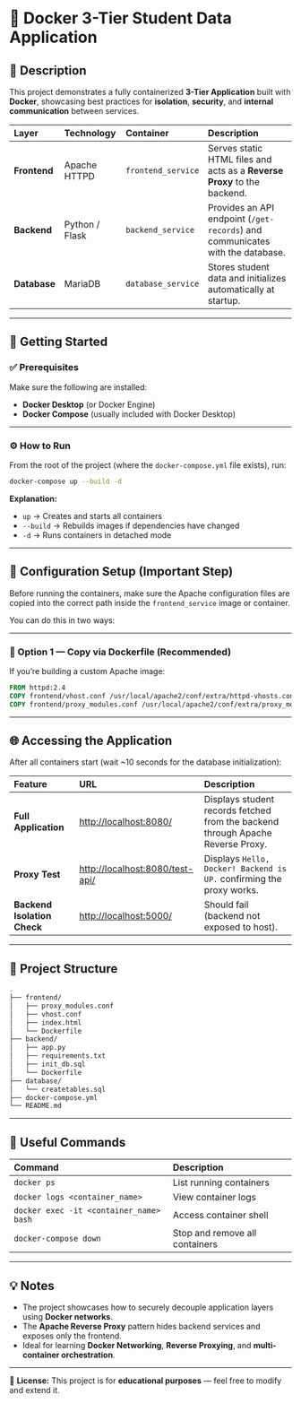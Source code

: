 # 🐳 Docker 3-Tier Student Data Application

## 📘 Description

This project demonstrates a fully containerized **3-Tier Application** built with **Docker**, showcasing best practices for **isolation**, **security**, and **internal communication** between services.

| Layer | Technology | Container | Description |
|:------|:------------|:-----------|:-------------|
| **Frontend** | Apache HTTPD | `frontend_service` | Serves static HTML files and acts as a **Reverse Proxy** to the backend. |
| **Backend** | Python / Flask | `backend_service` | Provides an API endpoint (`/get-records`) and communicates with the database. |
| **Database** | MariaDB | `database_service` | Stores student data and initializes automatically at startup. |

---

## 🚀 Getting Started

### ✅ Prerequisites

Make sure the following are installed:

- **Docker Desktop** (or Docker Engine)  
- **Docker Compose** (usually included with Docker Desktop)

---

### ⚙️ How to Run

From the root of the project (where the `docker-compose.yml` file exists), run:

```bash
docker-compose up --build -d
````

**Explanation:**

* `up` → Creates and starts all containers
* `--build` → Rebuilds images if dependencies have changed
* `-d` → Runs containers in detached mode

---

## 📂 Configuration Setup (Important Step)

Before running the containers, make sure the Apache configuration files are copied into the correct path inside the `frontend_service` image or container.

You can do this in two ways:

---

### 🧠 Option 1 — Copy via Dockerfile (Recommended)

If you’re building a custom Apache image:

```dockerfile
FROM httpd:2.4
COPY frontend/vhost.conf /usr/local/apache2/conf/extra/httpd-vhosts.conf
COPY frontend/proxy_modules.conf /usr/local/apache2/conf/extra/proxy_modules.conf
```

---

## 🌐 Accessing the Application

After all containers start (wait ~10 seconds for the database initialization):

| Feature                     | URL                                                                | Description                                                                     |
| :-------------------------- | :----------------------------------------------------------------- | :------------------------------------------------------------------------------ |
| **Full Application**        | [http://localhost:8080/](http://localhost:8080/)                   | Displays student records fetched from the backend through Apache Reverse Proxy. |
| **Proxy Test**              | [http://localhost:8080/test-api/](http://localhost:8080/test-api/) | Displays `Hello, Docker! Backend is UP.` confirming the proxy works.            |
| **Backend Isolation Check** | [http://localhost:5000/](http://localhost:5000/)                   | Should fail (backend not exposed to host).                                      |

---

## 🧱 Project Structure

```bash
.
├── frontend/
│   ├── proxy_modules.conf
│   ├── vhost.conf
│   ├── index.html
│   └── Dockerfile        
├── backend/
│   ├── app.py
│   ├── requirements.txt
│   ├── init_db.sql
│   └── Dockerfile        
├── database/
│   └── createtables.sql         
├── docker-compose.yml
└── README.md
```


---

## 🧰 Useful Commands

| Command                                 | Description                    |
| :-------------------------------------- | :----------------------------- |
| `docker ps`                             | List running containers        |
| `docker logs <container_name>`          | View container logs            |
| `docker exec -it <container_name> bash` | Access container shell         |
| `docker-compose down`                   | Stop and remove all containers |

---

## 💡 Notes

* The project showcases how to securely decouple application layers using **Docker networks**.
* The **Apache Reverse Proxy** pattern hides backend services and exposes only the frontend.
* Ideal for learning **Docker Networking**, **Reverse Proxying**, and **multi-container orchestration**.

---

📜 **License:**
This project is for **educational purposes** — feel free to modify and extend it.

```

